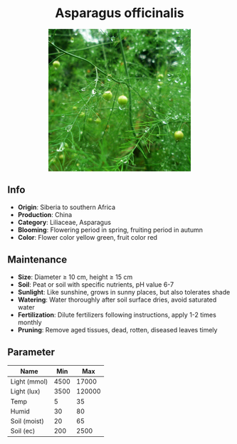 <h1 align='center'>Asparagus officinalis</h1>
<p align="center">
    <img 
        align='center'
        width='320'
        src="../images/asparagus officinalis.png" 
        alt='Asparagus officinalis' />
</p>

## Info

 - **Origin**: Siberia to southern Africa
 - **Production**: China
 - **Category**: Liliaceae, Asparagus
 - **Blooming**: Flowering period in spring, fruiting period in autumn
 - **Color**: Flower color yellow green, fruit color red

## Maintenance

 - **Size**: Diameter ≥ 10 cm, height ≥ 15 cm
 - **Soil**: Peat or soil with specific nutrients, pH value 6-7
 - **Sunlight**: Like sunshine, grows in sunny places, but also tolerates shade
 - **Watering**: Water thoroughly after soil surface dries, avoid saturated water
 - **Fertilization**: Dilute fertilizers following instructions, apply 1-2 times monthly
 - **Pruning**: Remove aged tissues, dead, rotten, diseased leaves timely

## Parameter

| Name         | Min  | Max   |
|--------------|------|-------|
| Light (mmol) | 4500 | 17000  |
| Light (lux)  | 3500 | 120000 |
| Temp         | 5    | 35    |
| Humid        | 30   | 80    |
| Soil (moist) | 20   | 65    |
| Soil (ec)    | 200  | 2500  |